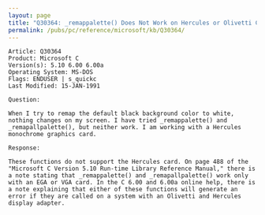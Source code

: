 ```yaml
---
layout: page
title: "Q30364: _remappalette() Does Not Work on Hercules or Olivetti Cards"
permalink: /pubs/pc/reference/microsoft/kb/Q30364/
---
```


	Article: Q30364
	Product: Microsoft C
	Version(s): 5.10 6.00 6.00a
	Operating System: MS-DOS
	Flags: ENDUSER | s_quickc
	Last Modified: 15-JAN-1991
	
	Question:
	
	When I try to remap the default black background color to white,
	nothing changes on my screen. I have tried _remappalette() and
	_remapallpalette(), but neither work. I am working with a Hercules
	monochrome graphics card.
	
	Response:
	
	These functions do not support the Hercules card. On page 488 of the
	"Microsoft C Version 5.10 Run-time Library Reference Manual," there is
	a note stating that _remappalette() and _remapallpalette() work only
	with an EGA or VGA card. In the C 6.00 and 6.00a online help, there is
	a note explaining that either of these functions will generate an
	error if they are called on a system with an Olivetti and Hercules
	display adapter.
